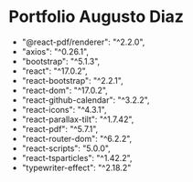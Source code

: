 # Portfolio Augusto Diaz

  
- "@react-pdf/renderer": "^2.2.0",
- "axios": "^0.26.1",
- "bootstrap": "^5.1.3",
- "react": "^17.0.2",
- "react-bootstrap": "^2.2.1",
- "react-dom": "^17.0.2",
- "react-github-calendar": "^3.2.2",
- "react-icons": "^4.3.1",
- "react-parallax-tilt": "^1.7.42",
- "react-pdf": "^5.7.1",
- "react-router-dom": "^6.2.2",
- "react-scripts": "5.0.0",
- "react-tsparticles": "^1.42.2",
- "typewriter-effect": "^2.18.2"
